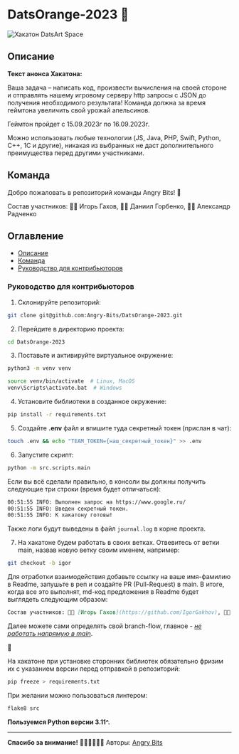 # DatsOrange-2023 🍊

<image src="docs/datsorange_hackaton_banner.jpg" alt="Хакатон DatsArt Space">

## Описание

**Текст анонса Хакатона:**

Ваша задача – написать код, произвести вычисления на своей стороне и отправлять нашему игровому серверу http запросы с JSON до получения необходимого результата! Команда должна за время геймтона увеличить свой урожай апельсинов.

Геймтон пройдет с 15.09.2023г по 16.09.2023г.

Можно использовать любые технологии (JS, Java, PHP, Swift, Python, C++, 1C и другие), никакая из выбранных не даст дополнительного преимущества перед другими участниками.

## Команда
Добро пожаловать в репозиторий команды Angry Bits! 👋

Состав участников: 👨‍💻 Игорь Гахов, 👨‍💻 Даниил Горбенко, 👨‍💻 Александр Радченко

## Оглавление
* [Описание](#описание)
* [Команда](#команда)
* [Руководство для контрибьюторов](#руководство-для-контрибьюторов)
<!--
* [Задачи Хакатона](#задачи-хакатона)

___

## Задачи Хакатона

Цель: ...

Больше информации на: ...
-->

### Руководство для контрибьюторов

1. Склонируйте репозиторий:
```Bash
git clone git@github.com:Angry-Bits/DatsOrange-2023.git
```

2. Перейдите в директорию проекта:
```Bash
cd DatsOrange-2023
```

3. Поставьте и активируйте виртуальное окружение:
```Bash
python3 -m venv venv
```

```Bash
source venv/bin/activate  # Linux, MacOS
venv\Scripts\activate.bat  # Windows
```

4. Установите библиотеки в созданное окружение:
```Bash
pip install -r requirements.txt
```

5. Создайте **.env** файл и впишите туда секретный токен (прислан в чат):
```Bash
touch .env && echo "TEAM_TOKEN={наш_секретный_токен}" >> .env
```

6. Запустите скрипт:
```Bash
python -m src.scripts.main
```

Если вы всё сделали правильно, в консоли вы должны получить следующие три строки (время будет отличаться):
```Bash
00:51:55 INFO: Выполнен запрос на https://www.google.ru/
00:51:55 INFO: Введен секретный токен.
00:51:55 INFO: К хакатону готовы!
```

Также логи будут выведены в файл ```journal.log``` в корне проекта.

7. На хакатоне будем работать в своих ветках. Отвевитесь от ветки main, назвав новую ветку своим именем, например:
```Bash
git checkout -b igor
```

Для отработки взаимодействия добавьте ссылку на ваше имя-фамилию в Readme, запушьте в реп и создайте PR (Pull-Request) в main. В итоге, когда все это выполнят, md-код предложения в Readme будет выглядеть следующим образом:
```Markdown
Состав участников: 👨‍💻 [Игорь Гахов](https://github.com/IgorGakhov), 👨‍💻 [Даниил Горбенко](https://github.com/daniilgorbenko), 👨‍💻 [Александр Радченко](https://github.com/Karkyn1)
```

Далее можете сами определять свой branch-flow, главное - <u>*не работать напрямую в main*</u>.

🏁

На хакатоне при установке сторонних библиотек обязательно фризим их с указанием версии перед отправкой в репозиторий:
```Bash
pip freeze > requirements.txt
```

При желании можно пользоваться линтером:
```Bash
flake8 src
```

**Пользуемся Python версии 3.11^.**

___

**Спасибо за внимание!**
👨‍💻👨‍💻👨‍💻 Авторы: [Angry Bits](#команда)
